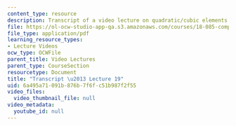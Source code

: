 ```yaml
---
content_type: resource
description: Transcript of a video lecture on quadratic/cubic elements.
file: https://ol-ocw-studio-app-qa.s3.amazonaws.com/courses/18-085-computational-science-and-engineering-i-fall-2008/6a495a71091b876b7f6fc51b987f2f55_18-085F08-L19.pdf
file_type: application/pdf
learning_resource_types:
- Lecture Videos
ocw_type: OCWFile
parent_title: Video Lectures
parent_type: CourseSection
resourcetype: Document
title: "Transcript \u2013 Lecture 19"
uid: 6a495a71-091b-876b-7f6f-c51b987f2f55
video_files:
  video_thumbnail_file: null
video_metadata:
  youtube_id: null
---
```

